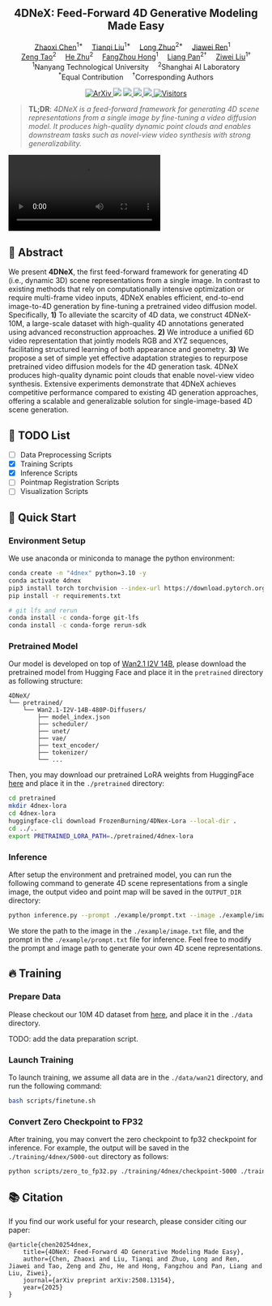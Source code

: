 <div align="center">

## 4DNeX: Feed-Forward 4D Generative Modeling Made Easy

</div>

<div>
<div align="center">
    <a href='https://frozenburning.github.io/' target='_blank'>Zhaoxi Chen</a><sup>1*</sup>&emsp;
    <a href='http://tqtqliu.github.io/' target='_blank'>Tianqi Liu</a><sup>1*</sup>&emsp;
    <a href='https://zhuolong3.github.io/' target='_blank'>Long Zhuo</a><sup>2*</sup>&emsp;   
    <a href='https://jiawei-ren.github.io/' target='_blank'>Jiawei Ren</a><sup>1</sup>&emsp; <br>
    <a href='https://zeng-tao.github.io/' target='_blank'>Zeng Tao</a><sup>2</sup>&emsp;
    <a href='https://scholar.google.com/citations?hl=zh-CN&user=rI0fhugAAAAJ' target='_blank'>He Zhu</a><sup>2</sup>&emsp;
    <a href='https://hongfz16.github.io/' target='_blank'>FangZhou Hong</a><sup>1</sup>&emsp;
    <a href='https://scholar.google.com/citations?user=lSDISOcAAAAJ&hl=zh-CN' target='_blank'>Liang Pan</a><sup>2†</sup>&emsp;
    <a href='https://liuziwei7.github.io/' target='_blank'>Ziwei Liu</a><sup>1†</sup>
</div>
<div>
<div align="center">
    <sup>1</sup>Nanyang Technological University&emsp;
    <sup>2</sup>Shanghai AI Laboratory
</div>
<div align="center">
<sup>*</sup>Equal Contribution&emsp;  <sup>†</sup>Corresponding Authors
</div>

<p align="center">
  <a href="https://arxiv.org/abs/2508.13154" target='_blank'>
    <img src="http://img.shields.io/badge/arXiv-2508.13154-b31b1b?logo=arxiv&logoColor=b31b1b" alt="ArXiv">
  </a>
  <a href="https://4dnex.github.io/4DNeX.pdf" target='_blank'><img src="https://img.shields.io/badge/Paper-PDF-f5cac3?logo=adobeacrobatreader&logoColor=red"/></a>
  <a href="https://4dnex.github.io/" target='_blank'>
    <img src="https://img.shields.io/badge/Project-Page-red?logo=googlechrome&logoColor=red">
  </a>
  <a href="https://huggingface.co/datasets/3DTopia/4DNeX-10M" target='_blank'>
    <img src="https://img.shields.io/badge/Dataset-Download-green?logo=googledrive&logoColor=white">
  </a>
  <a href="https://www.youtube.com/watch?v=jaXNU1-0zgk">
    <img src="https://img.shields.io/badge/YouTube-Video-blue?logo=youtube&logoColor=blue">
  </a>
  <a href="#">
    <img src="https://visitor-badge.laobi.icu/badge?page_id=3DTopia.4DNeX" alt="Visitors">
  </a>
</p>


>**TL;DR**: <em>4DNeX is a feed-forward framework for generating 4D scene representations from a single image by fine-tuning a video diffusion model. It produces high-quality dynamic point clouds and enables downstream tasks such as novel-view video synthesis with strong generalizability.</em>


<video controls autoplay src="https://github.com/user-attachments/assets/7e158b4c-4da6-44f6-b9d0-fa3a427606e5"></video>

## 🌟 Abstract

We present **4DNeX**, the first feed-forward framework for generating 4D (i.e., dynamic 3D) scene representations from a single image. In contrast to existing methods that rely on computationally intensive optimization or require multi-frame video inputs, 4DNeX enables efficient, end-to-end image-to-4D generation by fine-tuning a pretrained video diffusion model. Specifically, **1)** To alleviate the scarcity of 4D data, we construct 4DNeX-10M, a large-scale dataset with high-quality 4D annotations generated using advanced reconstruction approaches. **2)** We introduce a unified 6D video representation that jointly models RGB and XYZ sequences, facilitating structured learning of both appearance and geometry. **3)** We propose a set of simple yet effective adaptation strategies to repurpose pretrained video diffusion models for the 4D generation task. 4DNeX produces high-quality dynamic point clouds that enable novel-view video synthesis. Extensive experiments demonstrate that 4DNeX achieves competitive performance compared to existing 4D generation approaches, offering a scalable and generalizable solution for single-image-based 4D scene generation.

## 🚧 TODO List
- [ ] Data Preprocessing Scripts
- [x] Training Scripts
- [x] Inference Scripts
- [ ] Pointmap Registration Scripts
- [ ] Visualization Scripts

## 🚀 Quick Start

### Environment Setup
We use anaconda or miniconda to manage the python environment:
```bash
conda create -n "4dnex" python=3.10 -y
conda activate 4dnex
pip3 install torch torchvision --index-url https://download.pytorch.org/whl/cu121
pip install -r requirements.txt

# git lfs and rerun
conda install -c conda-forge git-lfs
conda install -c conda-forge rerun-sdk
```

### Pretrained Model
Our model is developed on top of [Wan2.1 I2V 14B](https://huggingface.co/Wan-AI/Wan2.1-I2V-14B-480P-Diffusers), please download the pretrained model from Hugging Face and place it in the `pretrained` directory as following structure:
```
4DNeX/
└── pretrained/
    └── Wan2.1-I2V-14B-480P-Diffusers/
        ├── model_index.json
        ├── scheduler/
        ├── unet/
        ├── vae/
        ├── text_encoder/
        ├── tokenizer/
        └── ...
```
Then, you may download our pretrained LoRA weights from HuggingFace [here](https://huggingface.co/FrozenBurning/4DNex-Lora) and place it in the `./pretrained` directory:
```bash
cd pretrained
mkdir 4dnex-lora
cd 4dnex-lora
huggingface-cli download FrozenBurning/4DNex-Lora --local-dir .
cd ../..
export PRETRAINED_LORA_PATH=./pretrained/4dnex-lora
```

### Inference 
After setup the environment and pretrained model, you can run the following command to generate 4D scene representations from a single image, the output video and point map will be saved in the `OUTPUT_DIR` directory:
```bash
python inference.py --prompt ./example/prompt.txt --image ./example/image.txt --out <OUTPUT_DIR> --sft_path ./pretrained/Wan2.1-I2V-14B-480P-Diffusers/transformer  --type i2vwbw-demb-samerope --mode xyzrgb --lora_path PRETRAINED_LORA_PATH --lora_rank 64
```
We store the path to the image in the `./example/image.txt` file, and the prompt in the `./example/prompt.txt` file for inference. Feel free to modify the prompt and image path to generate your own 4D scene representations.

## 🔥 Training

### Prepare Data
Please checkout our 10M 4D dataset from [here](https://huggingface.co/datasets/3DTopia/4DNeX-10M), and place it in the `./data` directory. 

TODO: add the data preparation script.

### Launch Training
To launch training, we assume all data are in the `./data/wan21` directory, and run the following command:
```bash
bash scripts/finetune.sh
```

### Convert Zero Checkpoint to FP32
After training, you may convert the zero checkpoint to fp32 checkpoint for inference. For example, the output will be saved in the `./training/4dnex/5000-out` directory as follows:
```bash
python scripts/zero_to_fp32.py ./training/4dnex/checkpoint-5000 ./training/4dnex/5000-out --safe_serialization
```

## 📚 Citation
If you find our work useful for your research, please consider citing our paper:

```
@article{chen20254dnex,
    title={4DNeX: Feed-Forward 4D Generative Modeling Made Easy},
    author={Chen, Zhaoxi and Liu, Tianqi and Zhuo, Long and Ren, Jiawei and Tao, Zeng and Zhu, He and Hong, Fangzhou and Pan, Liang and Liu, Ziwei},
    journal={arXiv preprint arXiv:2508.13154},
    year={2025}
}
```
